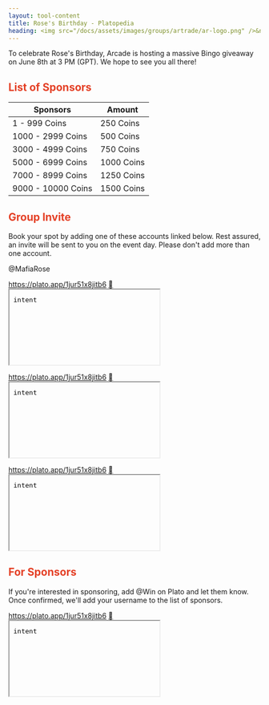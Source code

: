 ```yaml
---
layout: tool-content
title: Rose's Birthday - Platopedia
heading: <img src="/docs/assets/images/groups/artrade/ar-logo.png" />&nbsp;Rose's Birthday
---
```


<style>
h2 { color:#E44026 !important }
h4 { color:#008080 !important;font-size:var(--unit-text-B) !important }
</style>

<div class="linebreak"></div>

To celebrate Rose's Birthday, Arcade is hosting a massive Bingo giveaway on June 8th at 3 PM (GPT). We hope to see you all there!

<div class="linebreak"></div>

## List of Sponsors

<table class="table table-bordered">
    <thead>
        <tr>
            <th class="w-50">Sponsors</th>
            <th class="w-50">Amount</th>
        </tr>
    </thead>
    <tbody>
        <tr>
            <td>1 - 999 Coins</td>
            <td>250 Coins</td>
        </tr>
        <tr>
            <td>1000 - 2999 Coins</td>
            <td>500 Coins</td>
        </tr>
        <tr>
            <td>3000 - 4999 Coins</td>
            <td>750 Coins</td>
        </tr>
        <tr>
            <td>5000 - 6999 Coins</td>
            <td>1000 Coins</td>
        </tr>
        <tr>
            <td>7000 - 8999 Coins</td>
            <td>1250 Coins</td>
        </tr>
        <tr>
            <td>9000 - 10000 Coins</td>
            <td>1500 Coins</td>
        </tr>        
    </tbody>
</table>

<div class="linebreak"></div>

## Group Invite

Book your spot by adding one of these accounts linked below. Rest assured, an invite will be sent to you on the event day. Please don't add more than one account.

@MafiaRose
<p>
    <a href="https://plato.app/1jur51x8jitb6">https://plato.app/1jur51x8jitb6</a>
    <a class="btn btn-sm btn-field btn-copy icon font-weight-normal" href="https://plato.app/1jur51x8jitb6">&#xf24d;</a>
    <iframe class="d-none" name="intent" src="data:text/plain;charset=utf-8;base64,aW50ZW50"></iframe>
</p>

<p>
    <a href="https://plato.app/1jur51x8jitb6">https://plato.app/1jur51x8jitb6</a>
    <a class="btn btn-sm btn-field btn-copy icon font-weight-normal" href="https://plato.app/1jur51x8jitb6">&#xf24d;</a>
    <iframe class="d-none" name="intent" src="data:text/plain;charset=utf-8;base64,aW50ZW50"></iframe>
</p>

<p>
    <a href="https://plato.app/1jur51x8jitb6">https://plato.app/1jur51x8jitb6</a>
    <a class="btn btn-sm btn-field btn-copy icon font-weight-normal" href="https://plato.app/1jur51x8jitb6">&#xf24d;</a>
    <iframe class="d-none" name="intent" src="data:text/plain;charset=utf-8;base64,aW50ZW50"></iframe>
</p>

<div class="linebreak"></div>

## For Sponsors

If you're interested in sponsoring, add @Win on Plato and let them know. Once confirmed, we'll add your username to the list of sponsors.

<p>
    <a href="https://plato.app/1jur51x8jitb6">https://plato.app/1jur51x8jitb6</a>
    <a class="btn btn-sm btn-field btn-copy icon font-weight-normal" href="https://plato.app/1jur51x8jitb6">&#xf24d;</a>
    <iframe class="d-none" name="intent" src="data:text/plain;charset=utf-8;base64,aW50ZW50"></iframe>
</p>

<div class="linebreak"></div>
